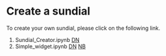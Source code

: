 # Create a sundial
To create your own sundial, please click on the following link.<br>
1. Sundial_Creator.ipynb [DN](https://beta.deepnote.org/launch?template=data-science&url=https%3A%2F%2Fgithub.com%2Fpapero2%2Fsundial%2Fblob%2Fmaster%2Fsundial.ipynb)
2. Simple_widget.ipynb [DN](https://beta.deepnote.org/launch?template=data-science&url=https%3A%2F%2Fgithub.com%2Fpapero2%2Fsundial%2Fblob%2Fmaster%2Fsimple_widget.ipynb)
[NB](https://nbviewer.jupyter.org/github/papero2/Alessandro-s-teaching-notebooks/blob/master/underfitting_overfitting.ipynb)

